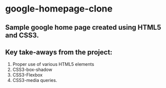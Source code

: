 # google-homepage-clone
## Sample google home page created using HTML5 and CSS3.
## Key take-aways from the project:
1. Proper use of various HTML5 elements
2. CSS3-box-shadow
3. CSS3-Flexbox
4. CSS3-media queries.
